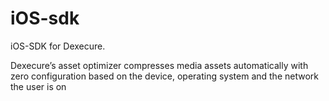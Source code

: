 # iOS-sdk
iOS-SDK for Dexecure.

Dexecure’s asset optimizer compresses media assets automatically with zero configuration based on the device, operating system and the network the user is on

